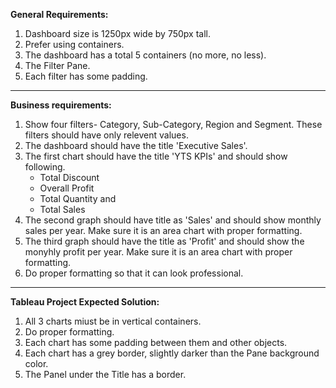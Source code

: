 **General Requirements:**
1. Dashboard size is 1250px wide by 750px tall.
2. Prefer using containers.
3. The dashboard has a total 5 containers (no more, no less).
4. The Filter Pane.
5. Each filter has some padding.

---

**Business requirements:**

1. Show four filters- Category, Sub-Category, Region and Segment. These filters should have only relevent values.
2. The dashboard should have the title 'Executive Sales'.
3. The first chart should have the title 'YTS KPIs' and should show following.
	- Total Discount
	- Overall Profit
	- Total Quantity and
	- Total Sales
4. The second graph should have title as 'Sales' and should show monthly sales per year. Make sure it is an area chart with proper formatting.
5. The third graph should have the title as 'Profit' and should show the monyhly profit per year. Make sure it is an area chart with proper formatting.
6. Do proper formatting so that it can look professional.

---

**Tableau Project Expected Solution:**
1. All 3 charts miust be in vertical containers.
2. Do proper formatting.
3. Each chart has some padding between them and other objects.
4. Each chart has a grey border, slightly darker than the Pane background color.
5. The Panel under the Title has a border.
